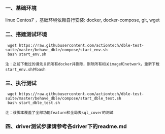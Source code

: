 ### 一、基础环境

linux Centos7 ，基础环境依赖自行安装: docker, docker-compose, git, wget

### 二、搭建测试环境

     wget https://raw.githubusercontent.com/actiontech/dble-test-suite/master/behave_dble/compose/start_env.sh
     bash start_env.sh

    注：之前下载过的请先关闭所有docker并删除，删除所有相关image和network，重新下载start_env.sh并bash

### 三、执行测试

     wget https://raw.githubusercontent.com/actiontech/dble-test-suite/master/behave_dble/compose/start_dble_test.sh
     bash start_dble_test.sh

    注：该脚本覆盖了全部功能feature和全局表sql_cover的测试

### 四、driver测试步骤请参考各driver下的readme.md



